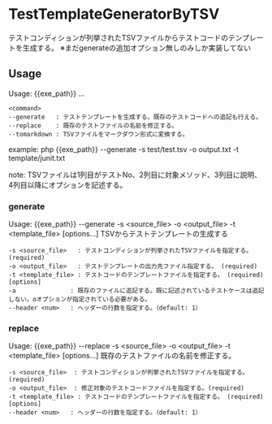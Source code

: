 TestTemplateGeneratorByTSV
=========================
テストコンディションが列挙されたTSVファイルからテストコードのテンプレートを生成する。
※まだgenerateの追加オプション無しのみしか実装してない

## Usage

Usage: {{exe_path}} <command> ...

    <command>
    --generate   : テストテンプレートを生成する。既存のテストコードへの追記も行える。
    --replace    : 既存のテストファイルの名前を修正する。
    --tomarkdown : TSVファイルをマークダウン形式に変換する。

example: php {{exe_path}} --generate -s test/test.tsv -o output.txt -t template/junit.txt

note: TSVファイルは1列目がテストNo、2列目に対象メソッド、3列目に説明、4列目以降にオプションを記述する。

### generate

Usage: {{exe_path}} --generate -s <source_file> -o <output_file> -t <template_file> [options...]
TSVからテストテンプレートの生成する

    -s <source_file>   : テストコンディションが列挙されたTSVファイルを指定する。 (required)
    -o <output_file>   : テストテンプレートの出力先ファイル指定する。 (required)
    -t <template_file> : テストコードのテンプレートファイルを指定する。 (required)
    [options]
    -a               : 既存のファイルに追記する。既に記述されているテストケースは追記しない。oオプションが指定されている必要がある。
    --header <num>   : ヘッダーの行数を指定する。（default: 1）

### replace

Usage: {{exe_path}} --replace -s <source_file> -o <output_file> -t <template_file> [options...]
既存のテストファイルの名前を修正する。

    -s <source_file>  : テストコンディションが列挙されたTSVファイルを指定する。 (required)
    -o <output_file>  : 修正対象のテストコードファイルを指定する。(required)
    -t <template_file> : テストコードのテンプレートファイルを指定する。 (required)
    [options]
    --header <num>   : ヘッダーの行数を指定する。（default: 1）
